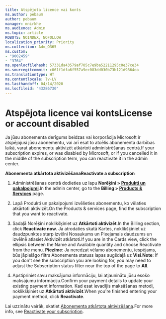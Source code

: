 ```yaml
---
title: Atspējota licence vai konts
ms.author: pebaum
author: pebaum
manager: mnirkhe
ms.audience: Admin
ms.topic: article
ROBOTS: NOINDEX, NOFOLLOW
localization_priority: Priority
ms.collection: Adm_O365
ms.custom:
- "9002459"
- "3764"
ms.openlocfilehash: 57331da43579af705c7e9ba52211295c0e37ce34
ms.sourcegitcommit: c061f1dfa6f557a9ec083dd030b73b121d9864ea
ms.translationtype: HT
ms.contentlocale: lv-LV
ms.lasthandoff: 04/14/2020
ms.locfileid: "43286730"
---
```

# <a name="license-or-account-disabled"></a><span data-ttu-id="70d24-102">Atspējota licence vai konts</span><span class="sxs-lookup"><span data-stu-id="70d24-102">License or account disabled</span></span>

<span data-ttu-id="70d24-103">Ja jūsu abonementa derīgums beidzas vai korporācija Microsoft ir atspējojusi jūsu abonementu, vai arī esat to atcēlis abonementa darbības laikā, varat abonementu aktivizēt atkārtoti administrēšanas centrā.</span><span class="sxs-lookup"><span data-stu-id="70d24-103">If your subscription expires, or was disabled by Microsoft, or if you cancelled it in the middle of the subscription term, you can reactivate it in the admin center.</span></span>

<span data-ttu-id="70d24-104">**Abonementa atkārtota aktivizēšana**</span><span class="sxs-lookup"><span data-stu-id="70d24-104">**Reactivate a subscription**</span></span>

1. <span data-ttu-id="70d24-105">Administrēšanas centrā dodieties uz lapu **Norēķini > [Produkti un pakalpojumi](https://go.microsoft.com/fwlink/p/?linkid=842054)**.</span><span class="sxs-lookup"><span data-stu-id="70d24-105">In the admin center, go to the **Billing > [Products & Services](https://go.microsoft.com/fwlink/p/?linkid=842054)** page.</span></span>

2. <span data-ttu-id="70d24-106">Lapā Produkti un pakalpojumi izvēlieties abonementu, ko vēlaties atkārtoti aktivizēt.</span><span class="sxs-lookup"><span data-stu-id="70d24-106">On the Products & services page, find the subscription that you want to reactivate.</span></span>

3. <span data-ttu-id="70d24-107">Sadaļā Norēķini noklikšķiniet uz **Atkārtoti aktivizēt**.</span><span class="sxs-lookup"><span data-stu-id="70d24-107">In the Billing section, click **Reactivate now**.</span></span>  <span data-ttu-id="70d24-108">Ja atrodaties skatā Kartes, noklikšķiniet uz daudzpunktes starp izvēlni Nosaukums un Pieejamais daudzums un izvēlnē atlasiet Aktivizēt atkārtoti.</span><span class="sxs-lookup"><span data-stu-id="70d24-108">If you are in the Cards view, click the ellipsis between the Name and Available quantity and choose Reactivate from the menu.</span></span> <span data-ttu-id="70d24-109">**Piezīme**: Ja neredzat vēlamo abonementu, iespējams, būs jāpielāgo filtrs Abonementa statuss lapas augšdaļā uz **Visi**.</span><span class="sxs-lookup"><span data-stu-id="70d24-109">**Note**: If you don't see the subscription you are looking for, you may need to adjust the Subscription status filter near the top of the page to **All**.</span></span>

4. <span data-ttu-id="70d24-110">Apstipriniet savu maksājuma informāciju, lai atjauninātu jūsu esošo maksājumu informāciju.</span><span class="sxs-lookup"><span data-stu-id="70d24-110">Confirm your payment details to update your existing payment information.</span></span> <span data-ttu-id="70d24-111">Kad esat ievadījis maksāšanas metodi, noklikšķiniet uz **Atkārtoti aktivizēt**.</span><span class="sxs-lookup"><span data-stu-id="70d24-111">When you're finished entering your payment method, click **Reactivate**.</span></span>

<span data-ttu-id="70d24-112">Lai uzzinātu vairāk, skatiet [Abonementa atkārtota aktivizēšana](https://docs.microsoft.com/office365/admin/subscriptions-and-billing/reactivate-your-subscription).</span><span class="sxs-lookup"><span data-stu-id="70d24-112">For more info, see [Reactivate your subscription](https://docs.microsoft.com/office365/admin/subscriptions-and-billing/reactivate-your-subscription).</span></span> 
